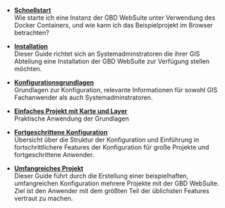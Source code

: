 
- [**Schnellstart**](/admin-de/guides/schnellstart)  
  Wie starte ich eine Instanz der GBD WebSuite unter Verwendung des Docker Containers,
  und wie kann ich das Beispielprojekt im Browser betrachten?

- [**Installation**](/admin-de/guides/installation)  
  Dieser Guide richtet sich an Systemadminstratoren die ihrer GIS Abteilung eine
  Installation der GBD WebSuite zur Verfügung stellen möchten.
  
- [**Konfigurationsgrundlagen**](/admin-de/guides/konfigurationsgrundlagen)  
  Grundlagen zur Konfiguration, relevante Informationen für sowohl GIS Fachanwender 
  als auch Systemadminstratoren.

- [**Einfaches Projekt mit Karte und Layer**](/admin-de/guides/einfaches-projekt)  
  Praktische Anwendung der Grundlagen

- [**Fortgeschrittene Konfiguration**](/admin-de/guides/fortgeschrittene-konfiguration)  
  Übersicht über die Struktur der Konfiguration und Einführung in fortschrittlichere 
  Features der Konfiguration für große Projekte und fortgeschrittene Anwender.

- [**Umfangreiches Projekt**](/admin-de/guides/umfangreiches-projekt)  
  Dieser Guide führt durch die Erstellung einer beispielhaften, umfangreichen 
  Konfiguration mehrere Projekte mit der GBD WebSuite. Ziel ist den Anwender mit 
  dem größten Teil der üblichsten Features vertraut zu machen.
